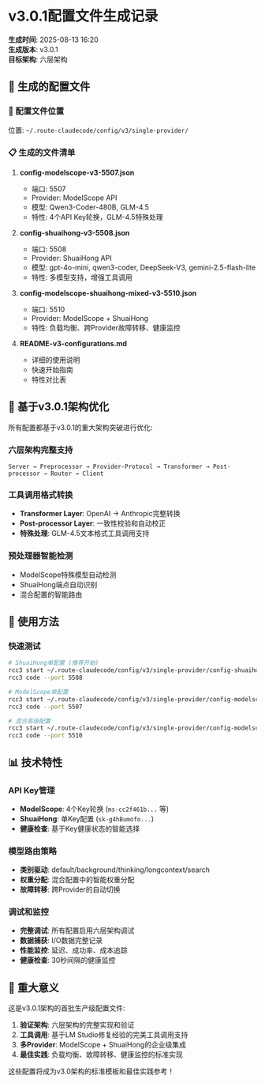 # v3.0.1配置文件生成记录

**生成时间**: 2025-08-13 16:20  
**生成版本**: v3.0.1  
**目标架构**: 六层架构  

## 🎯 生成的配置文件

### 📁 配置文件位置
位置: `~/.route-claudecode/config/v3/single-provider/`

### 📋 生成的文件清单

1. **config-modelscope-v3-5507.json**
   - 端口: 5507
   - Provider: ModelScope API
   - 模型: Qwen3-Coder-480B, GLM-4.5
   - 特性: 4个API Key轮换，GLM-4.5特殊处理

2. **config-shuaihong-v3-5508.json** 
   - 端口: 5508
   - Provider: ShuaiHong API
   - 模型: gpt-4o-mini, qwen3-coder, DeepSeek-V3, gemini-2.5-flash-lite
   - 特性: 多模型支持，增强工具调用

3. **config-modelscope-shuaihong-mixed-v3-5510.json**
   - 端口: 5510
   - Provider: ModelScope + ShuaiHong
   - 特性: 负载均衡、跨Provider故障转移、健康监控

4. **README-v3-configurations.md**
   - 详细的使用说明
   - 快速开始指南
   - 特性对比表

## 🔧 基于v3.0.1架构优化

所有配置都基于v3.0.1的重大架构突破进行优化:

### 六层架构完整支持
```
Server → Preprocessor → Provider-Protocol → Transformer → Post-processor → Router → Client
```

### 工具调用格式转换
- **Transformer Layer**: OpenAI → Anthropic完整转换
- **Post-processor Layer**: 一致性校验和自动校正
- **特殊处理**: GLM-4.5文本格式工具调用支持

### 预处理器智能检测
- ModelScope特殊模型自动检测
- ShuaiHong端点自动识别
- 混合配置的智能路由

## 🚀 使用方法

### 快速测试
```bash
# ShuaiHong单配置 (推荐开始)
rcc3 start ~/.route-claudecode/config/v3/single-provider/config-shuaihong-v3-5508.json --debug
rcc3 code --port 5508

# ModelScope单配置
rcc3 start ~/.route-claudecode/config/v3/single-provider/config-modelscope-v3-5507.json --debug  
rcc3 code --port 5507

# 混合高级配置
rcc3 start ~/.route-claudecode/config/v3/single-provider/config-modelscope-shuaihong-mixed-v3-5510.json --debug
rcc3 code --port 5510
```

## 📊 技术特性

### API Key管理
- **ModelScope**: 4个Key轮换 (`ms-cc2f461b...` 等)
- **ShuaiHong**: 单Key配置 (`sk-g4hBumofo...`)
- **健康检查**: 基于Key健康状态的智能选择

### 模型路由策略
- **类别驱动**: default/background/thinking/longcontext/search
- **权重分配**: 混合配置中的智能权重分配
- **故障转移**: 跨Provider的自动切换

### 调试和监控
- **完整调试**: 所有配置启用六层架构调试
- **数据捕获**: I/O数据完整记录
- **性能监控**: 延迟、成功率、成本追踪
- **健康检查**: 30秒间隔的健康监控

## 🎉 重大意义

这是v3.0.1架构的首批生产级配置文件:

1. **验证架构**: 六层架构的完整实现和验证
2. **工具调用**: 基于LM Studio修复经验的完美工具调用支持  
3. **多Provider**: ModelScope + ShuaiHong的企业级集成
4. **最佳实践**: 负载均衡、故障转移、健康监控的标准实现

这些配置将成为v3.0架构的标准模板和最佳实践参考！